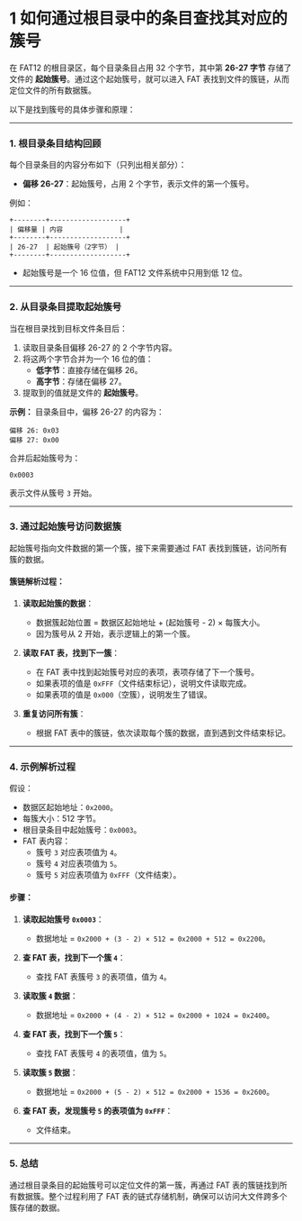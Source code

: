 # 1 如何通过根目录中的条目查找其对应的簇号

在 FAT12 的根目录区，每个目录条目占用 32 个字节，其中第 **26-27 字节** 存储了文件的 **起始簇号**。通过这个起始簇号，就可以进入 FAT 表找到文件的簇链，从而定位文件的所有数据簇。

以下是找到簇号的具体步骤和原理：

---

### 1. **根目录条目结构回顾**
每个目录条目的内容分布如下（只列出相关部分）：
- **偏移 26-27**：起始簇号，占用 2 个字节，表示文件的第一个簇号。

例如：
```
+--------+-------------------+
| 偏移量 | 内容              |
+--------+-------------------+
| 26-27  | 起始簇号（2字节） |
+--------+-------------------+
```

- 起始簇号是一个 16 位值，但 FAT12 文件系统中只用到低 12 位。

---

### 2. **从目录条目提取起始簇号**
当在根目录找到目标文件条目后：
1. 读取目录条目偏移 26-27 的 2 个字节内容。
2. 将这两个字节合并为一个 16 位的值：
   - **低字节**：直接存储在偏移 26。
   - **高字节**：存储在偏移 27。
3. 提取到的值就是文件的 **起始簇号**。

**示例：**
目录条目中，偏移 26-27 的内容为：
```
偏移 26: 0x03
偏移 27: 0x00
```
合并后起始簇号为：
```
0x0003
```
表示文件从簇号 `3` 开始。

---

### 3. **通过起始簇号访问数据簇**
起始簇号指向文件数据的第一个簇，接下来需要通过 FAT 表找到簇链，访问所有簇的数据。

#### 簇链解析过程：
1. **读取起始簇的数据**：
   - 数据簇起始位置 = 数据区起始地址 + (起始簇号 - 2) × 每簇大小。
   - 因为簇号从 2 开始，表示逻辑上的第一个簇。
   
2. **读取 FAT 表，找到下一簇**：
   - 在 FAT 表中找到起始簇号对应的表项，表项存储了下一个簇号。
   - 如果表项的值是 `0xFFF`（文件结束标记），说明文件读取完成。
   - 如果表项的值是 `0x000`（空簇），说明发生了错误。

3. **重复访问所有簇**：
   - 根据 FAT 表中的簇链，依次读取每个簇的数据，直到遇到文件结束标记。

---

### 4. **示例解析过程**
假设：
- 数据区起始地址：`0x2000`。
- 每簇大小：512 字节。
- 根目录条目中起始簇号：`0x0003`。
- FAT 表内容：
  - 簇号 `3` 对应表项值为 `4`。
  - 簇号 `4` 对应表项值为 `5`。
  - 簇号 `5` 对应表项值为 `0xFFF`（文件结束）。

#### 步骤：
1. **读取起始簇号 `0x0003`**：
   - 数据地址 = `0x2000 + (3 - 2) × 512 = 0x2000 + 512 = 0x2200`。

2. **查 FAT 表，找到下一个簇 `4`**：
   - 查找 FAT 表簇号 `3` 的表项值，值为 `4`。

3. **读取簇 `4` 数据**：
   - 数据地址 = `0x2000 + (4 - 2) × 512 = 0x2000 + 1024 = 0x2400`。

4. **查 FAT 表，找到下一个簇 `5`**：
   - 查找 FAT 表簇号 `4` 的表项值，值为 `5`。

5. **读取簇 `5` 数据**：
   - 数据地址 = `0x2000 + (5 - 2) × 512 = 0x2000 + 1536 = 0x2600`。

6. **查 FAT 表，发现簇号 `5` 的表项值为 `0xFFF`**：
   - 文件结束。

---

### 5. **总结**
通过根目录条目的起始簇号可以定位文件的第一簇，再通过 FAT 表的簇链找到所有数据簇。整个过程利用了 FAT 表的链式存储机制，确保可以访问大文件跨多个簇存储的数据。

